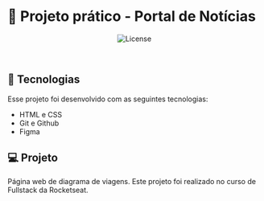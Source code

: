 <h1> 🚀 Projeto prático - Portal de Notícias </h1>

<p align="center">
  <img alt="License" src="">
</p>

<br>

## 🚀 Tecnologias

Esse projeto foi desenvolvido com as seguintes tecnologias:

- HTML e CSS
- Git e Github
- Figma

## 💻 Projeto

Página web de diagrama de viagens.
Este projeto foi realizado no curso de Fullstack da Rocketseat.
